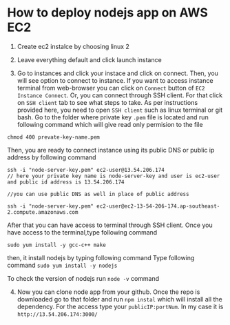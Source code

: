 # How to deploy nodejs app on AWS EC2

1. Create ec2 instalce by choosing linux 2

2. Leave everything default and click launch instance

3. Go to instances and click your instace and click on connect.
 Then, you will see option to connect to instance. If you want to access instance terminal from web-browser you can click on  `Connect` button of `EC2 Instance Connect`. Or, you can connect through SSH client. For that click on `SSH client` tab to see what steps to take.
 As per instructions provided here, you need to open `SSH client` such as linux terminal or git bash.
 Go to the folder where private key `.pem` file is located and run following command which will give read only permision to the file
 ``` 
 chmod 400 prevate-key-name.pem
 ```
 Then, you are ready to connect instance using its public DNS or public ip address by following command
```
ssh -i "node-server-key.pem" ec2-user@13.54.206.174
// here your private key name is node-server-key and user is ec2-user and public id address is 13.54.206.174

//you can use public DNS as well in place of public address

ssh -i "node-server-key.pem" ec2-user@ec2-13-54-206-174.ap-southeast-2.compute.amazonaws.com

```

After that you can have access to terminal through SSH client. Once you have access to the terminal,type following command
``` 
sudo yum install -y gcc-c++ make
```
then, it install nodejs by typing following command
 Type following command
```sudo yum install -y nodejs ```

 To check the version of nodejs run
`node -v` command

4. Now you can clone node app from your github. Once the repo is downloaded go to that folder and run 
`npm instal`
 which will install all the dependency.
For the access type your `publicIP:portNum`. In my case it is `http://13.54.206.174:3000/`








